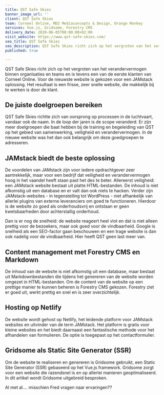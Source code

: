 ```yaml
---
title: QST Safe Skies
banner_image_url: ''
client: QST Safe Skies
team: Corneel Online, MD2 Mediaconcepts & Design, Orange Monkey
services: Vue.js, Gridsome, Forestry CMS
delivery_date: 2020-06-05T00:00:00+02:00
visit_website: https://www.qst-safe-skies.com/
seo_title: QST Safe Skies
seo_description: QST Safe Skies richt zich op het vergroten van het verandervermogen binnen organisaties en teams.
published: true

---
```

QST Safe Skies richt zich op het vergroten van het verandervermogen binnen organisaties
en teams en is tevens een van de eerste klanten van Corneel Online. Voor de nieuwste website is gekozen voor een JAMstack oplossing. Het resultaat is een frisse, zeer snelle website, die makkelijk bij te werken is door de klant.

## De juiste doelgroepen bereiken
QST Safe Skies richtte zich van oorsprong op processen in de luchtvaart, vandaar ook de naam. In de loop der jaren is de scope veranderd. Er zijn meer doelgroepen die baat hebben bij de training en begeleiding van QST op het gebied van samenwerking, veiligheid en verandervermogen. In de nieuwe website was het dan ook belangrijk om deze goedgroepen te adresseren.

## JAMstack biedt de beste oplossing
De voordelen van JAMstack zijn voor iedere opdrachtgever zeer aantrekkelijk, maar voor een bedrijf dat veiligheid en verandervermogen hoog in het vaandel heeft staan past het des te beter. Allereerst veiligheid: een JAMstack website bestaat uit platte HTML-bestanden. De inhoud is niet afkomstig uit een database en er valt dan ook niets te hacken. Verder zijn JAMstack-websites - in tegenstelling tot WordPress - niet afhankelijk van allerlei plugins van externe leveranciers om goed te functioneren. Hierdoor is de website zo goed als onderhoudsvrij en ontstaan er geen kwetsbaarheden door achterstallig onderhoud.

Dan is er nog de snelheid: de website reageert heel vlot en dat is niet alleen prettig voor de bezoekers, maar ook goed voor de vindbaarheid. Google is snelheid als een SEO-factor gaan beschouwen en een trage website is dan ook nadelig voor de vindbaarheid. Hier heeft QST geen last meer van.

## Content management met Forestry CMS en Markdown
De inhoud van de website is niet afkomstig uit een database, maar bestaat uit Markdownbestanden die tijdens het genereren van de website worden omgezet in HTML-bestanden. Om de content van de website op een prettige manier te kunnen beheren is Forestry CMS gekozen. Forestry ziet er goed uit, werkt prettig en snel en is zeer overzichtelijk.

## Hosting op Netlify
De website wordt gehost op Netlify, het leidende platform voor JAMstack websites en uitvinder van de term JAMstack. Het platform is gratis voor kleine websites en het biedt daarnaast een fantastische methode voor het afhandelen van formulieren. De optie is toegepast op het contactformulier.

## Gridsome als Static Site Generator (SSR)
Om de website te realiseren en genereren is Gridsome gebruikt, een Static Site Generator (SSR) gebaseerd op het Vue.js framework. Gridsome zorgt voor een website die razendsnel is en op allerlei manieren geoptimaliseerd. In dit artikel wordt Gridsome uitgebreid besproken.

Al met al.... misschien Fred vragen naar ervaringen??